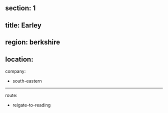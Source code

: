 section: 1
----
title: Earley
----
region: berkshire
----
location: 
----
company:
- south-eastern
----
route:
- reigate-to-reading
